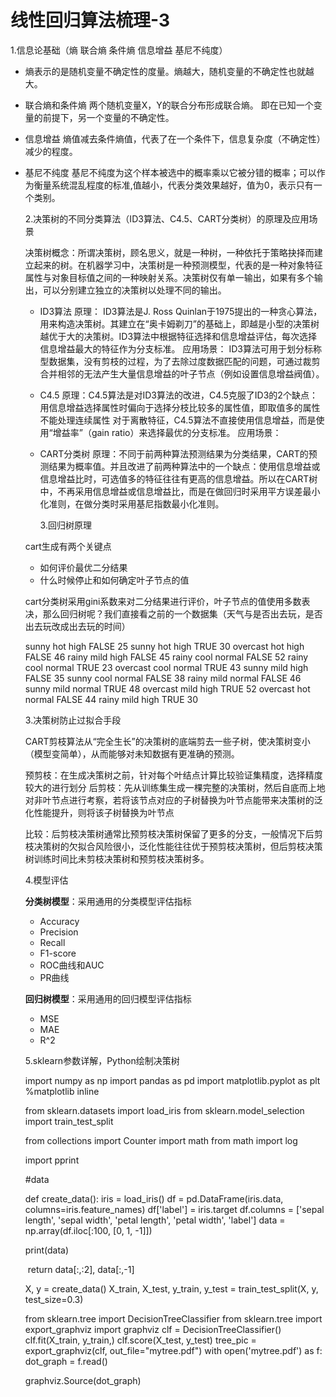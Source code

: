 # 线性回归算法梳理-3

1.信息论基础（熵 联合熵 条件熵 信息增益 基尼不纯度）

- 熵表示的是随机变量不确定性的度量。熵越大，随机变量的不确定性也就越大。

- 联合熵和条件熵
  两个随机变量X，Y的联合分布形成联合熵。
  即在已知一个变量的前提下，另一个变量的不确定性。

- 信息增益
  熵值减去条件熵值，代表了在一个条件下，信息复杂度（不确定性）减少的程度。

- 基尼不纯度
  基尼不纯度为这个样本被选中的概率乘以它被分错的概率；可以作为衡量系统混乱程度的标准,值越小，代表分类效果越好，值为0，表示只有一个类别。

  2.决策树的不同分类算法（ID3算法、C4.5、CART分类树）的原理及应用场景

   决策树概念：所谓决策树，顾名思义，就是一种树，一种依托于策略抉择而建立起来的树。在机器学习中，决策树是一种预测模型，代表的是一种对象特征属性与对象目标值之间的一种映射关系。决策树仅有单一输出，如果有多个输出，可以分别建立独立的决策树以处理不同的输出。

  - ID3算法
    原理：
    ID3算法是J. Ross Quinlan于1975提出的一种贪心算法，用来构造决策树。其建立在“奥卡姆剃刀”的基础上，即越是小型的决策树越优于大的决策树。ID3算法中根据特征选择和信息增益评估，每次选择信息增益最大的特征作为分支标准。
    应用场景：
    ID3算法可用于划分标称型数据集，没有剪枝的过程，为了去除过度数据匹配的问题，可通过裁剪合并相邻的无法产生大量信息增益的叶子节点（例如设置信息增益阀值）。

  - C4.5
    原理：C4.5算法是对ID3算法的改进，C4.5克服了ID3的2个缺点：
    用信息增益选择属性时偏向于选择分枝比较多的属性值，即取值多的属性
    不能处理连续属性
    对于离散特征，C4.5算法不直接使用信息增益，而是使用“增益率”（gain ratio）来选择最优的分支标准。
    应用场景：

  - CART分类树
    原理：不同于前两种算法预测结果为分类结果，CART的预测结果为概率值。并且改进了前两种算法中的一个缺点：使用信息增益或信息增益比时，可选值多的特征往往有更高的信息增益。所以在CART树中，不再采用信息增益或信息增益比，而是在做回归时采用平方误差最小化准则，在做分类时采用基尼指数最小化准则。

    3.回归树原理

  cart生成有两个关键点

  - 如何评价最优二分结果
  - 什么时候停止和如何确定叶子节点的值

   cart分类树采用gini系数来对二分结果进行评价，叶子节点的值使用多数表决，那么回归树呢？我们直接看之前的一个数据集（天气与是否出去玩，是否出去玩改成出去玩的时间）

  sunny    hot    high    FALSE    25
  sunny    hot    high    TRUE    30
  overcast    hot    high    FALSE    46
  rainy    mild    high    FALSE    45
  rainy    cool    normal    FALSE    52
  rainy    cool    normal    TRUE    23
  overcast    cool    normal    TRUE    43
  sunny    mild    high    FALSE    35
  sunny    cool    normal    FALSE    38
  rainy    mild    normal    FALSE    46
  sunny    mild    normal    TRUE    48
  overcast    mild    high    TRUE    52
  overcast    hot    normal    FALSE    44
  rainy    mild    high    TRUE    30

  3.决策树防止过拟合手段

  CART剪枝算法从“完全生长”的决策树的底端剪去一些子树，使决策树变小（模型变简单），从而能够对未知数据有更准确的预测。

  预剪枝：在生成决策树之前，针对每个叶结点计算比较验证集精度，选择精度较大的进行划分
  后剪枝：先从训练集生成一棵完整的决策树，然后自底而上地对非叶节点进行考察，若将该节点对应的子树替换为叶节点能带来决策树的泛化性能提升，则将该子树替换为叶节点

  比较：后剪枝决策树通常比预剪枝决策树保留了更多的分支，一般情况下后剪枝决策树的欠拟合风险很小，泛化性能往往优于预剪枝决策树，但后剪枝决策树训练时间比未剪枝决策树和预剪枝决策树多。

  4.模型评估

  **分类树模型**：采用通用的分类模型评估指标

  - Accuracy
  - Precision
  - Recall
  - F1-score
  - ROC曲线和AUC
  - PR曲线

  **回归树模型**：采用通用的回归模型评估指标

  - MSE
  - MAE
  - R^2

  5.sklearn参数详解，Python绘制决策树

  import numpy as np
  import pandas as pd
  import matplotlib.pyplot as plt
  %matplotlib inline

  from sklearn.datasets import load_iris
  from sklearn.model_selection import train_test_split

  from collections import Counter
  import math
  from math import log

  import pprint

  #data

  def create_data():
      iris = load_iris()
      df = pd.DataFrame(iris.data, columns=iris.feature_names)
      df['label'] = iris.target
      df.columns = ['sepal length', 'sepal width', 'petal length', 'petal width', 'label']
      data = np.array(df.iloc[:100, [0, 1, -1]])

  print(data)

  ​    return data[:,:2], data[:,-1]

  X, y = create_data()
  X_train, X_test, y_train, y_test = train_test_split(X, y, test_size=0.3)

  from sklearn.tree import DecisionTreeClassifier
  from sklearn.tree import export_graphviz
  import graphviz
  clf = DecisionTreeClassifier()
  clf.fit(X_train, y_train,)
  clf.score(X_test, y_test)
  tree_pic = export_graphviz(clf, out_file="mytree.pdf")
  with open('mytree.pdf') as f:
      dot_graph = f.read()

  graphviz.Source(dot_graph)

  